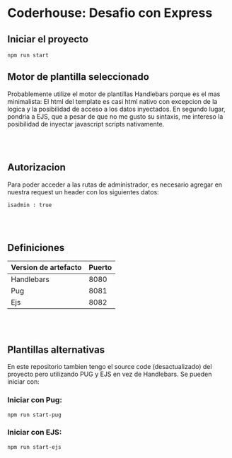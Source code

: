 # Coderhouse: Desafio con Express
## Iniciar el proyecto
```
npm run start
```
## Motor de plantilla seleccionado
Probablemente utilize el motor de plantillas Handlebars porque es el mas minimalista: El html del template es casi html nativo con excepcion de la logica y la posibilidad de acceso a los datos inyectados. En segundo lugar, pondria a EJS, que a pesar de que no me gusto su sintaxis, me intereso la posibilidad de inyectar javascript scripts nativamente.

<br/><br/>

## Autorizacion
Para poder acceder a las rutas de administrador, es necesario agregar en nuestra request un header con los siguientes datos:
```
isadmin : true
```


<br/><br/>

## Definiciones
| Version de artefacto | Puerto |
| ----------- | ----------- |
| Handlebars | 8080 |
| Pug | 8081 |
| Ejs | 8082 |

<br/><br/>

## Plantillas alternativas
En este repositorio tambien tengo el source code (desactualizado) del proyecto pero utilizando PUG y EJS en vez de Handlebars. Se pueden iniciar con:

### Iniciar con Pug:
```
npm run start-pug
```
### Iniciar con EJS:
```
npm run start-ejs
```